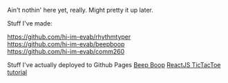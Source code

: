 <script>
  console.log('lol nerd');  
</script>

Ain't nothin' here yet, really. Might pretty it up later.

Stuff I've made: <br>

<a href="https://github.com/hi-im-evab/rhythmtyper">https://github.com/hi-im-evab/rhythmtyper</a><br>
<a href="https://github.com/hi-im-evab/beepboop">https://github.com/hi-im-evab/beepboop</a><br>
<a href="https://github.com/hi-im-evab/comm260">https://github.com/hi-im-evab/comm260</a>

Stuff I've actually deployed to Github Pages
<a href="https://hi-im-evab.github.io/beepboop/">Beep Boop</a>
<a href="https://hi-im-evab.github.io/learnin_reactjs/">ReactJS TicTacToe tutorial</a>
